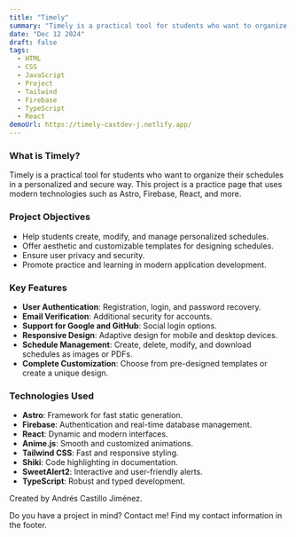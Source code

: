 ```yaml
---
title: "Timely"
summary: "Timely is a practical tool for students who want to organize their schedules in a personalized and secure way. This project is a practice page that uses modern technologies such as Astro, Firebase, React, and more."
date: "Dec 12 2024"
draft: false
tags:
  - HTML
  - CSS
  - JavaScript
  - Project
  - Tailwind
  - Firebase
  - TypeScript
  - React
demoUrl: https://timely-castdev-j.netlify.app/
---
```


### What is Timely?
Timely is a practical tool for students who want to organize their schedules in a personalized and secure way. This project is a practice page that uses modern technologies such as Astro, Firebase, React, and more.

### Project Objectives
- Help students create, modify, and manage personalized schedules.
- Offer aesthetic and customizable templates for designing schedules.
- Ensure user privacy and security.
- Promote practice and learning in modern application development.

### Key Features
- **User Authentication**: Registration, login, and password recovery.
- **Email Verification**: Additional security for accounts.
- **Support for Google and GitHub**: Social login options.
- **Responsive Design**: Adaptive design for mobile and desktop devices.
- **Schedule Management**: Create, delete, modify, and download schedules as images or PDFs.
- **Complete Customization**: Choose from pre-designed templates or create a unique design.

### Technologies Used
- **Astro**: Framework for fast static generation.
- **Firebase**: Authentication and real-time database management.
- **React**: Dynamic and modern interfaces.
- **Anime.js**: Smooth and customized animations.
- **Tailwind CSS**: Fast and responsive styling.
- **Shiki**: Code highlighting in documentation.
- **SweetAlert2**: Interactive and user-friendly alerts.
- **TypeScript**: Robust and typed development.

Created by Andrés Castillo Jiménez.

Do you have a project in mind? Contact me! Find my contact information in the footer.